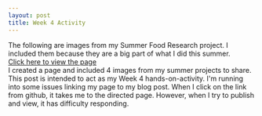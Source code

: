 ```yaml
---
layout: post 
title: Week 4 Activity
---
```

The following are images from my Summer Food Research project. I included them because they are a big part of what I did this summer. 
<br/>
[Click here to view the page](pages/Activity2.md)
<br/> 
I created a page and included 4 images from my summer projects to share. This post is intended to act as my Week 4 hands-on-activity. I'm running into some issues linking my page to my blog post. When I click on the link from github, it takes me to the directed page. However, when I try to publish and view, it has difficulty responding. 
